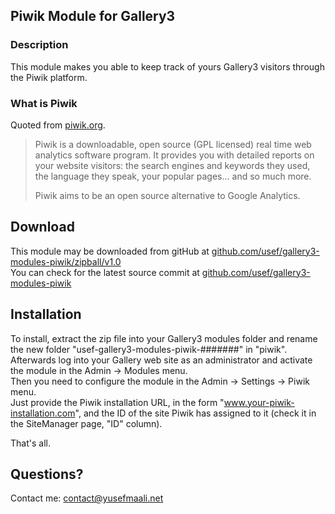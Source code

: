 Piwik Module for Gallery3
-------------------------

### Description
This module makes you able to keep track of yours Gallery3 visitors through the Piwik platform.

### What is Piwik
Quoted from [piwik.org](http://piwik.org).

> Piwik is a downloadable, open source (GPL licensed) real time web analytics software program.
> It provides you with detailed reports on your website visitors:
> the search engines and keywords they used, the language they speak, your popular pages... and so much more.
>
> Piwik aims to be an open source alternative to Google Analytics.


Download
--------
This module may be downloaded from gitHub at [github.com/usef/gallery3-modules-piwik/zipball/v1.0](http://github.com/usef/gallery3-modules-piwik/zipball/v1.0)   
You can check for the latest source commit at [github.com/usef/gallery3-modules-piwik](http://github.com/usef/gallery3-modules-piwik)


Installation
------------
To install, extract the zip file into your Gallery3 modules folder and rename the new folder "usef-gallery3-modules-piwik-#######" in "piwik".   
Afterwards log into your Gallery web site as an administrator and activate the module in the Admin -> Modules menu.   
Then you need to configure the module in the Admin -> Settings -> Piwik menu.   
Just provide the Piwik installation URL, in the form "www.your-piwik-installation.com", and the ID of the site Piwik has assigned to it (check it in the SiteManager page, "ID" column).   

That's all.


Questions?
---------
Contact me: contact@yusefmaali.net



<img src="http://stats.slowcode.net/piwik.php?idsite=5&rec=1" style="border:0" alt="" />
